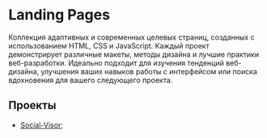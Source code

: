 # Landing Pages

Коллекция адаптивных и современных целевых страниц, созданных с использованием HTML, CSS и JavaScript. Каждый проект демонстрирует различные макеты, методы дизайна и лучшие практики веб-разработки. Идеально подходит для изучения тенденций веб-дизайна, улучшения ваших навыков работы с интерфейсом или поиска вдохновения для вашего следующего проекта.

## Проекты

- [Social-Visor](/Social-Visor/README.md);